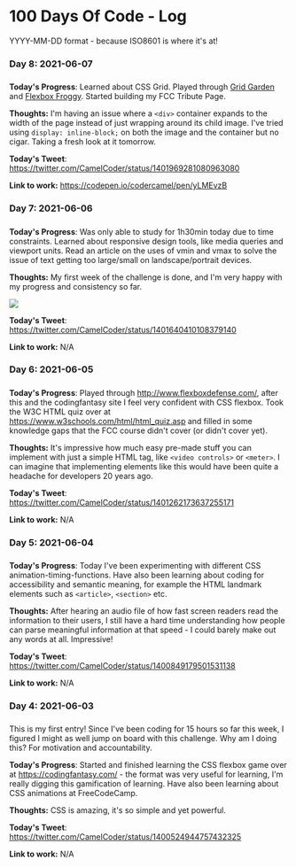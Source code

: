 # 100 Days Of Code - Log
YYYY-MM-DD format - because ISO8601 is where it's at!

### Day 8: 2021-06-07
##### 

**Today's Progress**: Learned about CSS Grid. Played through <a href="https://cssgridgarden.com/">Grid Garden</a> and <a href="https://flexboxfroggy.com/">Flexbox Froggy</a>.
Started building my FCC Tribute Page.

**Thoughts:** I'm having an issue where a `<div>` container expands to the width of the page instead of just wrapping around its child image. I've tried using `display: inline-block;` on both the image and the container but no cigar. Taking a fresh look at it tomorrow. 

**Today's Tweet**: https://twitter.com/CamelCoder/status/1401969281080963080

**Link to work:** https://codepen.io/codercamel/pen/yLMEvzB

### Day 7: 2021-06-06
##### 

**Today's Progress**: Was only able to study for 1h30min today due to time constraints. Learned about responsive design tools, like media queries and viewport units. Read an article on the uses of vmin and vmax to solve the issue of text getting too large/small on landscape/portrait devices.

**Thoughts:** My first week of the challenge is done, and I'm very happy with my progress and consistency so far.

<img src="https://i.imgur.com/4JYWEyE.png">

**Today's Tweet**: https://twitter.com/CamelCoder/status/1401640410108379140

**Link to work:** N/A

### Day 6: 2021-06-05
##### 

**Today's Progress**: Played through http://www.flexboxdefense.com/, after this and the codingfantasy site I feel very confident with CSS flexbox. Took the W3C HTML quiz over at https://www.w3schools.com/html/html_quiz.asp and filled in some knowledge gaps that the FCC course didn't cover (or didn't cover yet).

**Thoughts:** It's impressive how much easy pre-made stuff you can implement with just a simple HTML tag, like `<video controls>` or `<meter>`. I can imagine that implementing elements like this would have been quite a headache for developers 20 years ago.

**Today's Tweet**: https://twitter.com/CamelCoder/status/1401262173637255171

**Link to work:** N/A

### Day 5: 2021-06-04
##### 

**Today's Progress**: Today I've been experimenting with different CSS animation-timing-functions. Have also been learning about coding for accessibility and semantic meaning, for example the HTML landmark elements such as `<article>`, `<section>` etc.

**Thoughts:** After hearing an audio file of how fast screen readers read the information to their users, I still have a hard time understanding how people can parse meaningful information at that speed - I could barely make out any words at all. Impressive!

**Today's Tweet**: https://twitter.com/CamelCoder/status/1400849179501531138

**Link to work:** N/A

### Day 4: 2021-06-03
##### 

This is my first entry! Since I've been coding for 15 hours so far this week, I figured I might as well jump on board with this challenge. Why am I doing this? For motivation and accountability.

**Today's Progress**: Started and finished learning the CSS flexbox game over at https://codingfantasy.com/ - the format was very useful for learning, I'm really digging this gamification of learning. Have also been learning about CSS animations at FreeCodeCamp.

**Thoughts:** CSS is amazing, it's so simple and yet powerful.

**Today's Tweet**: https://twitter.com/CamelCoder/status/1400524944757432325

**Link to work:** N/A
